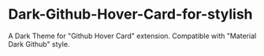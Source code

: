 # Dark-Github-Hover-Card-for-stylish
A Dark Theme for "Github Hover Card" extension. Compatible with "Material Dark Github" style.
